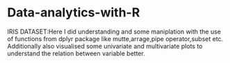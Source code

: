 # Data-analytics-with-R

IRIS DATASET:Here I did understanding and some maniplation with the use of functions from dplyr package like mutte,arrage,pipe operator,subset etc.
Additionally also visualised some univariate and multivariate plots to understand the relation between variable better.
